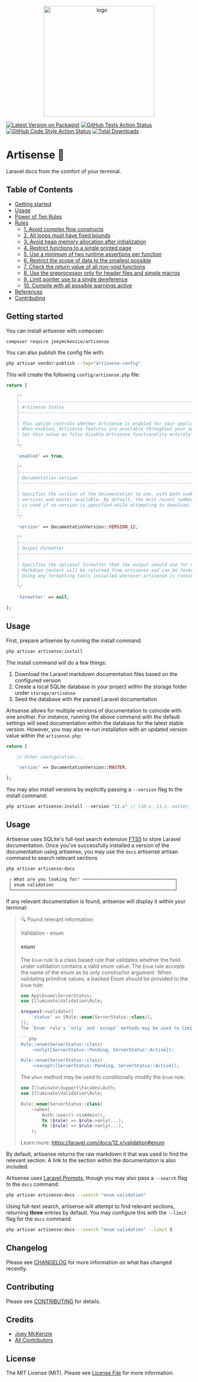 <div align="center" style="padding-top: 2rem;">
    <img src="art/logo.png" height="300" width="300" alt="logo"/>
</div>

[![Latest Version on Packagist](https://img.shields.io/packagist/v/artisense/artisense.svg?style=flat-square)](https://packagist.org/packages/artisense/artisense)
[![GitHub Tests Action Status](https://img.shields.io/github/actions/workflow/status/artisense/artisense/run-tests.yml?branch=main&label=tests&style=flat-square)](https://github.com/artisense/artisense/actions?query=workflow%3Arun-tests+branch%3Amain)
[![GitHub Code Style Action Status](https://img.shields.io/github/actions/workflow/status/artisense/artisense/fix-php-code-style-issues.yml?branch=main&label=code%20style&style=flat-square)](https://github.com/artisense/artisense/actions?query=workflow%3A"Fix+PHP+code+style+issues"+branch%3Amain)
[![Total Downloads](https://img.shields.io/packagist/dt/artisense/artisense.svg?style=flat-square)](https://packagist.org/packages/artisense/artisense)

# Artisense 📕

Laravel docs from the comfort of your terminal.

## Table of Contents

- [Getting started](#getting-started)
- [Usage](#usage)
- [Power of Ten Rules](#original-nasa-power-of-ten-rules)
- [Rules]()
    - [1. Avoid complex flow constructs](#rule-1)
    - [2. All loops must have fixed bounds](#rule-2)
    - [3. Avoid heap memory allocation after initialization](#rule-3)
    - [4. Restrict functions to a single printed page](#rule-4)
    - [5. Use a minimum of two runtime assertions per function](#rule-5)
    - [6. Restrict the scope of data to the smallest possible](#rule-6)
    - [7. Check the return value of all non-void functions](#rule-7)
    - [8. Use the preprocessor only for header files and simple macros](#rule-8)
    - [9. Limit pointer use to a single dereference](#rule-9)
    - [10. Compile with all possible warnings active](#rule-10)
- [References](#references)
- [Contributing](#references)

## Getting started

You can install artisense with composer:

```bash
composer require joeymckenzie/artisense
```

You can also publish the config file with:

```bash
php artisan vendor:publish --tag="artisense-config"
```

This will create the following `config/artisense.php` file:

```php
return [

    /*
    |--------------------------------------------------------------------------
    | Artisense Status
    |--------------------------------------------------------------------------
    |
    | This option controls whether Artisense is enabled for your application.
    | When enabled, Artisense features are available throughout your app.
    | Set this value as false disable Artisense functionality entirely.
    |
    */

    'enabled' => true,

    /*
    |--------------------------------------------------------------------------
    | Documentation version
    |--------------------------------------------------------------------------
    |
    | Specifies the version of the documentation to use, with both numbered.
    | versions and master available. By default, the most recent numbered
    | is used if no version is specified while attempting to download.
    |
    */

    'version' => DocumentationVersion::VERSION_12,

    /*
    |--------------------------------------------------------------------------
    | Output Formatter
    |--------------------------------------------------------------------------
    |
    | Specifies the optional formatter that the output should use for markdown.
    | Markdown content will be returned from artisense and can be formatted
    | Using any formatting tools installed wherever artisense is running.
    |
    */

    'formatter' => null,

];
```

## Usage

First, prepare artisense by running the install command:

```bash
php artisan artisense:install
```

The install command will do a few things:

1. Download the Laravel markdown documentation files based on the configured version
2. Create a local SQLite database in your project within the storage folder under `storage/artisense`
3. Seed the database with the parsed Laravel documentation

Artisense allows for multiple versions of documentation to coincide with one another. For instance, running the above
command with the default settings will seed documentation within the database for the latest stable version. However,
you may also re-run installation with an updated version value within the `artisense.php`:

```php
return [

    // Other configuration...

    'version' => DocumentationVersion::MASTER,

];
```

You may also install versions by explicitly passing a `--version` flag to the install command:

```php
php artisan artisense:install --version "12.x" // (10.x, 11.x, master, etc.)
```

## Usage

Artisense uses SQLite's full-text search extension [FTS5](https://www.sqlite.org/fts5.html) to store Laravel
documentation.
Once you've successfully installed a version of the documentation using artisense, you may use the `docs` artisense
artisan
command to search relevant sections

```bash
php artisan artisense:docs

 ┌ What are you looking for? ───────────────────────────────────┐
 │ enum validation                                              │
 └──────────────────────────────────────────────────────────────┘
```

If any relevant documentation is found, artisense will display it within your terminal:

> 🔍 Found relevant information:
>
> Validation - enum
> #### enum
>
> The `Enum` rule is a class based rule that validates whether the field under validation contains a valid enum value.
> The `Enum` rule accepts the name of the enum as its only constructor argument. When validating primitive values, a
> backed Enum should be provided to the `Enum` rule:
>
> ```php
> use App\Enums\ServerStatus;
> use Illuminate\Validation\Rule;
> 
> $request->validate([
>     'status' => [Rule::enum(ServerStatus::class)],
> ]);
> The `Enum` rule's `only` and `except` methods may be used to limit which enum cases should be considered valid:
>
> ```php
> Rule::enum(ServerStatus::class)
>     ->only([ServerStatus::Pending, ServerStatus::Active]);
> 
> Rule::enum(ServerStatus::class)
>     ->except([ServerStatus::Pending, ServerStatus::Active]);
> ```
>
> The `when` method may be used to conditionally modify the `Enum` rule:
>
> ```php
> use Illuminate\Support\Facades\Auth;
> use Illuminate\Validation\Rule;
> 
> Rule::enum(ServerStatus::class)
>     ->when(
>         Auth::user()->isAdmin(),
>         fn ($rule) => $rule->only(...),
>         fn ($rule) => $rule->only(...),
>     );
> ```
>
> <a name="rule-exclude"></a>
>
> Learn more: https://laravel.com/docs/12.x/validation#enum

By default, artisense returns the raw markdown it that was used to find the relevant section. A link to the section
within the documentation is also included.

Artisense uses [Laravel Prompts](https://laravel.com/docs/12.x/prompts), though you may also pass a `--search` flag to
the `docs` command:

```bash
php artisan artisense:docs --search "enum validation"
```

Using full-text search, artisense will attempt to find relevant sections, returning **three** entries by default. You
may configure this with the `--limit` flag for the `docs` command:

```bash
php artisan artisense:docs --search "enum validation" --limit 5
```

## Changelog

Please see [CHANGELOG](CHANGELOG.md) for more information on what has changed recently.

## Contributing

Please see [CONTRIBUTING](CONTRIBUTING.md) for details.

## Credits

- [Joey McKenzie](https://github.com/joeymckenzie)
- [All Contributors](../../contributors)

## License

The MIT License (MIT). Please see [License File](LICENSE.md) for more information.
